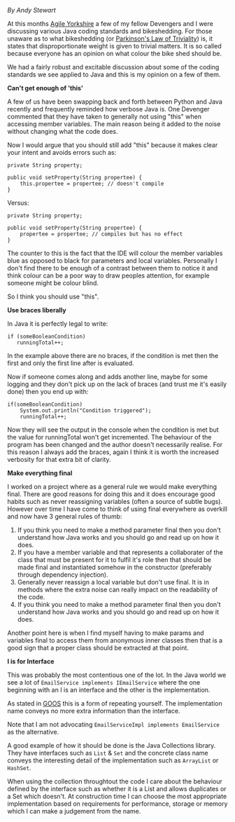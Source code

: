 *By Andy Stewart*

At this months [Agile Yorkshire](http://www.agileyorkshire.org/) a few of my fellow Devengers and I were discussing various Java coding standards and bikeshedding. For those unaware as to what bikeshedding (or [Parkinson's Law of Triviality](http://en.wikipedia.org/wiki/Parkinson's_law_of_triviality)) is, it states that disproportionate weight is given to trivial matters. It is so called because everyone has an opinion on what colour the bike shed should be. 

We had a fairly robust and excitable discussion about some of the coding standards we see applied to Java and this is my opinion on a few of them. 

**Can't get enough of 'this'**

A few of us have been swapping back and forth between Python and Java recently and frequently reminded how verbose Java is. One Devenger commented that they have taken to generally not using "this" when accessing member variables. The main reason being it added to the noise without changing what the code does.

Now I would argue that you should still add "this" because it makes clear your intent and avoids errors such as:

    private String property;
    
    public void setProperty(String propertee) {
        this.propertee = propertee; // doesn't compile 
    }
    
Versus:

    private String property;
    
    public void setProperty(String propertee) {
        propertee = propertee; // compiles but has no effect
    }
    
The counter to this is the fact that the IDE will colour the member variables blue as opposed to black for parameters and local variables. Personally I don't find there to be enough of a contrast between them to notice it and think colour can be a poor way to draw peoples attention, for example someone might be colour blind. 

So I think you should use "this".

**Use braces liberally**

In Java it is perfectly legal to write:

    if (someBooleanCondition) 
       runningTotal++;
      
In the example above there are no braces, if the condition is met then the first and only the first line after is evaluated. 

Now if someone comes along and adds another line, maybe for some logging and they don't pick up on the lack of braces (and trust me it's easily done) then you end up with:

    if(someBooleanCondition) 
        System.out.println("Condition triggered");
        runningTotal++;
        
Now they will see the output in the console when the condition is met but the value for runningTotal won't get incremented. The behaviour of the program has been changed and the author doesn't necessarily realise. For this reason I always add the braces, again I think it is worth the increased verbosity for that extra bit of clarity.

**Make everything final**

I worked on a project where as a general rule we would make everything final. There are good reasons for doing this and it does encourage good habits such as never reassigning variables (often a source of subtle bugs). However over time I have come to think of using final everywhere as overkill and now have 3 general rules of thumb:

1. If you think you need to make a method parameter final then you don't understand how Java works and you should go and read up on how it does.
1. If you have a member variable and that represents a collaborater of the class  that must be present for it to fulfil it's role then that should be made final and instantiated somehow in the constructor (preferably through dependency injection). 
1. Generally never reassign a local variable but don't use final. It is in methods where the extra noise can really impact on the readability of the code.
1. If you think you need to make a method parameter final then you don't understand how Java works and you should go and read up on how it does.

Another point here is when I find myself having to make params and variables final to access them from anonymous inner classes then that is a good sign that a proper class should be extracted at that point.

**I is for Interface**

This was probably the most contentious one of the lot. In the Java world we see a lot of `EmailService implements IEmailService` where the one beginning with an I is an interface and the other is the implementation.

As stated in [GOOS](http://www.growing-object-oriented-software.com/) this is a form of repeating yourself. The implementation name conveys no more extra information than the interface. 

Note that I am not advocating `EmailServiceImpl implements EmailService` as the alternative.

A good example of how it should be done is the Java Collections library. They have interfaces such as `List` & `Set` and the concrete class name conveys the interesting detail of the implementation such as `ArrayList` or `HashSet`. 

When using the collection throughtout the code I care about the behaviour defined by the interface such as whether it is a List and allows duplicates or a Set which doesn't. At construction time I can choose the most appropriate implementation based on requirements for performance, storage or memory which I can make a judgement from the name.

